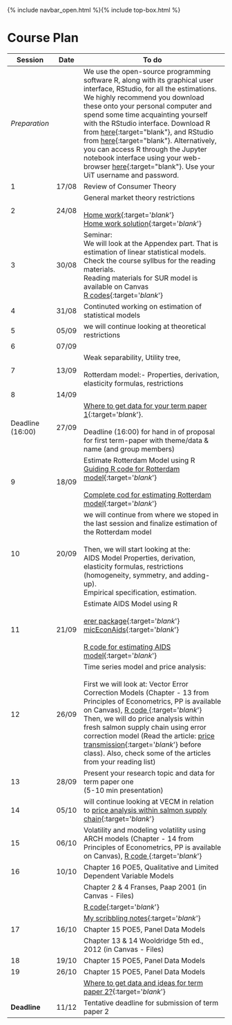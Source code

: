 {% include navbar_open.html %}{% include top-box.html %}

# Course Plan

| Session  | Date | To do                                            |
|------------------|---------|------------------------------------------------------------------|
| *Preparation*    |         | We use the open-source programming software R, along with its graphical user interface, RStudio, for all the estimations. We highly recommend you download these onto your personal computer and spend some time acquainting yourself with the RStudio interface. Download R from [here](https://cloud.r-project.org/){:target="blank"}, and RStudio from [here](https://posit.co/download/rstudio-desktop/){:target="blank"}. Alternatively, you can access R through the Jupyter notebook interface using your web-browser [here](https://jupyter.uit.no){:target="blank"}. Use your UiT username and password.   |
| 1                | 17/08    | Review of Consumer Theory  |
| 2                | 24/08    | General market theory restrictions  <br />   <br />  [Home work](https://uit.instructure.com/courses/31424/files?preview=2573652){:target='_blank_'}    <br/>[Home work solution](https://github.com/uit-sok-3008-h23/uit-sok-3008-h23.github.io/blob/main/homework_soln.pdf){:target='_blank_'}   |
| 3                |  30/08  | Seminar:<br /> We will look at the Appendex part. That is estimation of linear statistical models.  <br /> Check the course syllbus for the reading materials.<br />  Reading materials for SUR model is available on Canvas <br />[R codes](https://github.com/uit-sok-3008-h23/uit-sok-3008-h23.github.io/blob/main/R%20codes%20for%20chapter_10%2C%2011_and_%20SUR.R){:target='_blank_'} |
| 4                |  31/08  | Continuted working on estimation of statistical models    |
| 5                |  05/09  | we will continue looking at theoretical restrictions  |
| 6                |  07/09  |     |
| 7                |   13/09 | Weak separability, Utility tree, <br /> <br /> Rotterdam model:- Properties, derivation, elasticity formulas, restrictions     |
| 8                |   14/09 |    |
| Deadline (16:00) |  27/09  |  [Where to get data for your term paper 1](https://docs.google.com/document/d/1_I5A1d35GKm21KaHXcMOssVhpRlI5fPO486Q7INaFYE/edit?usp=sharing){:target='_blank_'}. <br/>  <br/>  Deadline (16:00) for hand in of proposal for first term-paper with theme/data & name (and group members)    |
| 9               |  18/09  |  Estimate Rotterdam Model using R <br/> [Guiding R code for Rotterdam model](https://github.com/uit-sok-3008-h23/uit-sok-3008-h23.github.io/blob/main/Rotterdam_model_student%20.R){:target='_blank_'} <br /> <br /> [Complete cod for estimating Rotterdam model](https://github.com/uit-sok-3008-h23/uit-sok-3008-h23.github.io/blob/main/Rotterdam_model_complete_2.R){:target='_blank_'}    |
|10 | 20/09| we will continue from where we stoped in the last session and finalize estimation of the Rotterdam model <br /> <br />  Then, we will start looking at the:<br /> AIDS Model Properties, derivation, elasticity formulas, restrictions (homogeneity, symmetry, and adding-up).<br /> Empirical specification, estimation.|
|11 | 21/09 |Estimate AIDS Model using R <br /> <br /> [erer package](https://cran.r-project.org/web/packages/erer/erer.pdf){:target='_blank_'} <br />  [micEconAids](https://cran.r-project.org/web/packages/micEconAids/vignettes/micEconAids_vignette.pdf){:target='_blank_'} <br /> <br />  [R code for estimating AIDS model](https://github.com/uit-sok-3008-h23/uit-sok-3008-h23.github.io/blob/main/Aids_complete.R){:target='_blank_'}|
|12 |26/09|Time series model and price analysis: <br /> <br /> First we will look at: Vector Error Correction Models (Chapter - 13 from Principles of Econometrics, PP is available on Canvas), [R code ](https://github.com/uit-sok-3008-H22/uit-sok-3008-H22.github.io/blob/main/Chapter_13.R){:target='_blank_'}  <br /> Then, we will do price analysis within fresh salmon supply chain using error correction model (Read the article: [price transmission](https://www.tandfonline.com/doi/full/10.1080/13657305.2014.903309){:target='_blank_'} before class). Also, check some of the articles from your reading list)  |
|13|28/09|Present your research topic and data for term paper one <br /> (5-10 min presentation)|
|14|05/10|will continue looking at VECM in relation to [price analysis within salmon supply chain](https://dejenegizawkidane.github.io/PT/SOK-3008_price_analysis.html){:target='_blank_'}|
|15|06/10|Volatility and modeling volatility using ARCH models (Chapter - 14 from Principles of Econometrics, PP is available on Canvas), [R code ](https://github.com/uit-sok-3008-H22/uit-sok-3008-H22.github.io/blob/main/Chapter_14.R){:target='_blank_'}  <br /> |
|16| 10/10 | Chapter 16 POE5, Qualitative and Limited Dependent Variable Models |
|  |       | Chapter 2 & 4 Franses, Paap 2001 (in Canvas - Files) |
|  |       |  [R code](https://raw.githubusercontent.com/uit-sok-3008-h23/uit-sok-3008-h23.github.io/main/Chap_16_logit_probit.R){:target='_blank_'}      |
|  |       |  [My scribbling notes](https://uit-sok-3008-h23.github.io/Notat%2010.%20okt.%202023.pdf){:target='_blank_'}     |
|17| 16/10 | Chapter 15 POE5, Panel Data Models |
|  |       | Chapter 13 & 14 Wooldridge 5th ed., 2012 (in Canvas - Files) |
|18| 19/10 | Chapter 15 POE5, Panel Data Models |
|19| 26/10 | Chapter 15 POE5, Panel Data Models |
|   |      | [Where to get data and ideas for term paper 2?](https://docs.google.com/document/d/e/2PACX-1vTwM6iOGHRjRG07-WGgLUTaD2BL2pnEIb8uPdD378aEFZATSnhyd7ag8TSeRxdKC-1pTyV_p4wZ9Go-/pub){:target='_blank_'}  |
| **Deadline**   | 11/12    |  Tentative deadline for submission of term paper 2                      |
